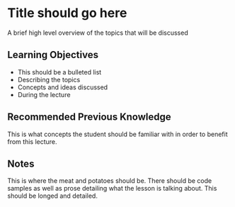 # Title should go here

A brief high level overview of the topics that will be discussed

## Learning Objectives

- This should be a bulleted list
- Describing the topics
- Concepts and ideas discussed
- During the lecture

## Recommended Previous Knowledge

This is what concepts the student should be familiar with in order to benefit from this lecture.

## Notes

This is where the meat and potatoes should be. There should be code samples as well as prose detailing what the lesson is talking about. This should be longed and detailed.
